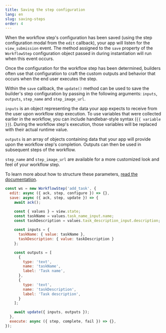```yaml
---
title: Saving the step configuration
lang: en
slug: saving-steps
order: 4
---
```


<div class='section-content'>

When the workflow step's configuration has been saved (using the step configuration modal from the `edit` callback), your app will listen for the `view_submission` event. The method assigned to the `save` property of the `WorkflowStep` configuration object passed in during instantiation will run when this event occurs.

Once the configuration for the workflow step has been determined, builders often use that configuration to craft the custom outputs and behavior that occurs when the end user executes the step.

Within the `save` callback, the `update()` method can be used to save the builder's step configuration by passing in the following arguments: `inputs`, `outputs`, `step_name` and `step_image_url`.

`inputs` is an object representing the data your app expects to receive from the user upon workflow step execution. To use variables that were collected earlier in the workflow, you can include handlebar-style syntax (`{{ variable }}`). During the workflow step's execution, those variables will be replaced with their actual runtime value.

`outputs` is an array of objects containing data that your app will provide upon the workflow step's completion. Outputs can then be used in subsequent steps of the workflow.

`step_name` and `step_image_url` are available for a more customized look and feel of your workflow step.

To learn more about how to structure these parameters, [read the documentation](https://api.slack.com/reference/workflows/workflow_step).

</div>

```javascript
const ws = new WorkflowStep('add_task', {
  edit: async ({ ack, step, configure }) => {},
  save: async ({ ack, step, update }) => {
    await ack();

    const { values } = view.state;
    const taskName = values.task_name_input.name;
    const taskDescription = values.task_description_input.description;
                
    const inputs = {
      taskName: { value: taskName },
      taskDescription: { value: taskDescription }
    };

    const outputs = [
      {
        type: 'text',
        name: 'taskName',
        label: 'Task name',
      },
      {
        type: 'text',
        name: 'taskDescription',
        label: 'Task description',
      }
    ];

    await update({ inputs, outputs });
  },
  execute: async ({ step, complete, fail }) => {},
});
```